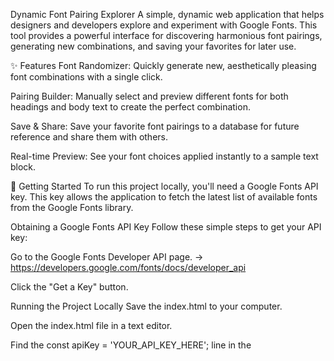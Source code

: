 Dynamic Font Pairing Explorer
A simple, dynamic web application that helps designers and developers explore and experiment with Google Fonts. This tool provides a powerful interface for discovering harmonious font pairings, generating new combinations, and saving your favorites for later use.

✨ Features
Font Randomizer: Quickly generate new, aesthetically pleasing font combinations with a single click.

Pairing Builder: Manually select and preview different fonts for both headings and body text to create the perfect combination.

Save & Share: Save your favorite font pairings to a database for future reference and share them with others.

Real-time Preview: See your font choices applied instantly to a sample text block.

🚀 Getting Started
To run this project locally, you'll need a Google Fonts API key. This key allows the application to fetch the latest list of available fonts from the Google Fonts library.

Obtaining a Google Fonts API Key
Follow these simple steps to get your API key:

Go to the Google Fonts Developer API page. -> https://developers.google.com/fonts/docs/developer_api

Click the "Get a Key" button.

Running the Project Locally
Save the index.html to your computer.

Open the index.html file in a text editor.

Find the const apiKey = 'YOUR_API_KEY_HERE'; line in the <script> tag.

Replace 'YOUR_API_KEY_HERE' with the API key you copied from the Google Cloud Console.

Save the file and open index.html in your preferred web browser. The application should now load correctly and display the Google Fonts.
